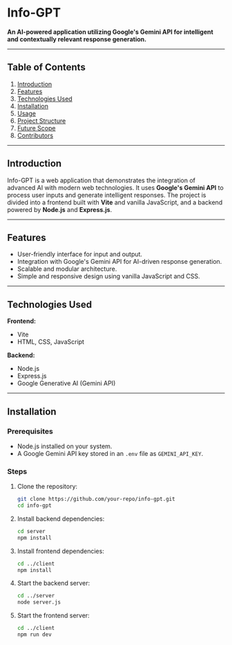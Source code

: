 # Info-GPT  

**An AI-powered application utilizing Google's Gemini API for intelligent and contextually relevant response generation.**  

---

## Table of Contents  
1. [Introduction](#introduction)  
2. [Features](#features)  
3. [Technologies Used](#technologies-used)  
4. [Installation](#installation)  
5. [Usage](#usage)  
6. [Project Structure](#project-structure)  
7. [Future Scope](#future-scope)  
8. [Contributors](#contributors)  

---

## Introduction  
Info-GPT is a web application that demonstrates the integration of advanced AI with modern web technologies. It uses **Google's Gemini API** to process user inputs and generate intelligent responses. The project is divided into a frontend built with **Vite** and vanilla JavaScript, and a backend powered by **Node.js** and **Express.js**.  

---

## Features  
- User-friendly interface for input and output.  
- Integration with Google's Gemini API for AI-driven response generation.  
- Scalable and modular architecture.  
- Simple and responsive design using vanilla JavaScript and CSS.  

---

## Technologies Used  
**Frontend:**  
- Vite  
- HTML, CSS, JavaScript  

**Backend:**  
- Node.js  
- Express.js  
- Google Generative AI (Gemini API)  

---

## Installation  

### Prerequisites  
- Node.js installed on your system.  
- A Google Gemini API key stored in an `.env` file as `GEMINI_API_KEY`.  

### Steps  
1. Clone the repository:  
   ```bash
   git clone https://github.com/your-repo/info-gpt.git
   cd info-gpt


2. Install backend dependencies:
    ```bash
    cd server
    npm install


3. Install frontend dependencies:
    ```bash
    cd ../client
    npm install


4. Start the backend server:
    ```bash
    cd ../server
    node server.js


5. Start the frontend server:
    ```bash
    cd ../client
    npm run dev
